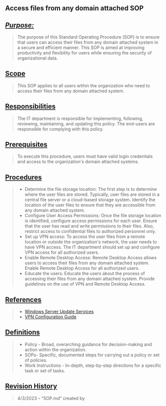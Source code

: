 #
## **Access files from any domain attached SOP**
## <u>*Purpose:*</u>
>  The purpose of this Standard Operating Procedure (SOP) is to ensure that users can access their files from any domain attached system in a secure and efficient manner. This SOP is aimed at improving productivity and flexibility for users while ensuring the security of organizational data.

## <u>Scope</u>
> This SOP applies to all users within the organization who need to access their files from any domain attached system.
 
## <u>Responsibilities</u>
> The IT department is responsible for implementing, following, reviewing, maintaining, and updating this policy. The end-users are responsible for complying with this policy.
## <u>Prerequisites</u>
> To execute this procedure, users must have valid login credentials and access to the organization's domain attached systems.
 
## <u>Procedures</u>
> -  Determine the file storage location: The first step is to determine where the user files are stored. Typically, user files are stored in a central file server or a cloud-based storage system. Identify the location of the user files to ensure that they are accessible from any domain attached system.
> -  Configure User Access Permissions: Once the file storage location is identified, configure access permissions for each user. Ensure that the user has read and write permissions to their files. Also, restrict access to confidential files to authorized personnel only.
> -  Set up VPN access: To access the user files from a remote location or outside the organization's network, the user needs to have VPN access. The IT department should set up and configure VPN access for all authorized users.
> -  Enable Remote Desktop Access: Remote Desktop Access allows users to access their files from any domain attached system. Enable Remote Desktop Access for all authorized users.
> -  Educate the users: Educate the users about the process of accessing their files from any domain attached system. Provide guidelines on the use of VPN and Remote Desktop Access.

## <u>References</u> 
> - [Windows Server Update Services](https://learn.microsoft.com/en-us/windows-server/administration/windows-server-update-services/get-started/windows-server-update-services-wsus)
> - [VPN Configuration Guide](https://www.cisco.com/c/en/us/td/docs/security/vpn_modules/6342/vpn_cg/6342site3.html)

## <u>Definitions</u>
>- Policy - Broad, overarching guidance for decision-making and action within the organization.
> - SOPs- Specific, documented steps for carrying out a policy or set of policies.
> - Work Instructions - In-depth, step-by-step directions for a specific task or set of tasks.

## <u>Revision History</u> 
>4/3/2023 – “SOP.md” created by 
